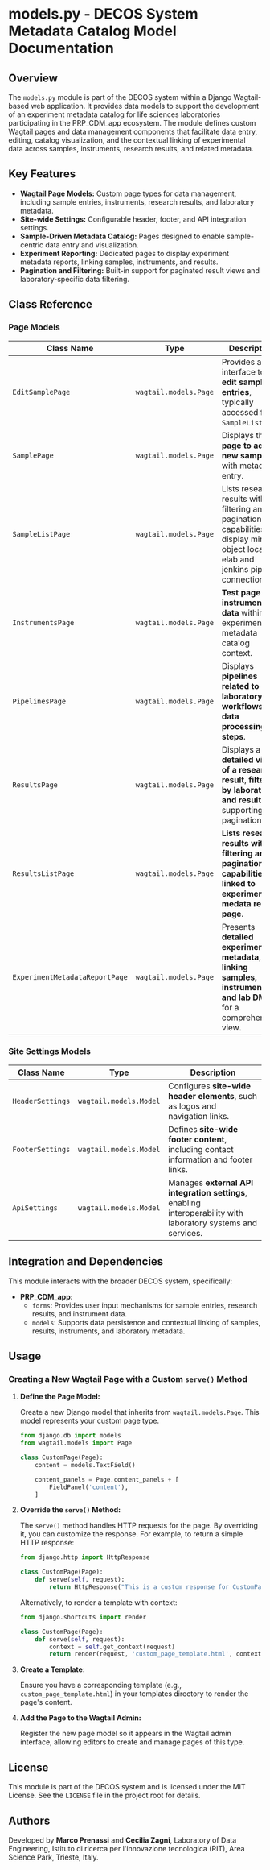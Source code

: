 # models.py - DECOS System Metadata Catalog Model Documentation

## Overview

The `models.py` module is part of the DECOS system within a Django Wagtail-based web application. It provides data models to support the development of an experiment metadata catalog for life sciences laboratories participating in the PRP\_CDM\_app ecosystem. The module defines custom Wagtail pages and data management components that facilitate data entry, editing, catalog visualization, and the contextual linking of experimental data across samples, instruments, research results, and related metadata.

## Key Features

- **Wagtail Page Models:** Custom page types for data management, including sample entries, instruments, research results, and laboratory metadata.
- **Site-wide Settings:** Configurable header, footer, and API integration settings.
- **Sample-Driven Metadata Catalog:** Pages designed to enable sample-centric data entry and visualization.
- **Experiment Reporting:** Dedicated pages to display experiment metadata reports, linking samples, instruments, and results.
- **Pagination and Filtering:** Built-in support for paginated result views and laboratory-specific data filtering.

## Class Reference

### Page Models

| Class Name                     | Type                  | Description                                                                                                                                  |
| ------------------------------ | --------------------- | -------------------------------------------------------------------------------------------------------------------------------------------- |
| `EditSamplePage`               | `wagtail.models.Page` | Provides an interface to **edit sample entries**, typically accessed from `SampleListPage`.                                                  |
| `SamplePage`                   | `wagtail.models.Page` | Displays the **page to add a new sample** with metadata entry.                                                                               |
| `SampleListPage`               | `wagtail.models.Page` | Lists research results with filtering and pagination capabilities, display minIO object location, elab and jenkins pipeline connections.                               |
| `InstrumentsPage`              | `wagtail.models.Page` | **Test page for instrument data** within the experiment metadata catalog context.                                                            |
| `PipelinesPage`                | `wagtail.models.Page` | Displays **pipelines related to laboratory workflows and data processing steps**.                                                            |
| `ResultsPage`                  | `wagtail.models.Page` | Displays a **detailed view of a research result**, **filtered by laboratory and result ID**, supporting pagination.                          |
| `ResultsListPage`              | `wagtail.models.Page` | **Lists research results with filtering and pagination capabilities, linked to experiment medata report page**. |
| `ExperimentMetadataReportPage` | `wagtail.models.Page` | Presents **detailed experiment metadata**, **linking samples, instruments, and lab DMP** for a comprehensive view.                           |

### Site Settings Models

| Class Name       | Type                   | Description                                                                                                    |
| ---------------- | ---------------------- | -------------------------------------------------------------------------------------------------------------- |
| `HeaderSettings` | `wagtail.models.Model` | Configures **site-wide header elements**, such as logos and navigation links.                                  |
| `FooterSettings` | `wagtail.models.Model` | Defines **site-wide footer content**, including contact information and footer links.                          |
| `ApiSettings`    | `wagtail.models.Model` | Manages **external API integration settings**, enabling interoperability with laboratory systems and services. |

## Integration and Dependencies

This module interacts with the broader DECOS system, specifically:

- **PRP\_CDM\_app:**
  - `forms`: Provides user input mechanisms for sample entries, research results, and instrument data.
  - `models`: Supports data persistence and contextual linking of samples, results, instruments, and laboratory metadata.

## Usage

### Creating a New Wagtail Page with a Custom `serve()` Method

1. **Define the Page Model:**

   Create a new Django model that inherits from `wagtail.models.Page`. This model represents your custom page type.

   ```python
   from django.db import models
   from wagtail.models import Page

   class CustomPage(Page):
       content = models.TextField()

       content_panels = Page.content_panels + [
           FieldPanel('content'),
       ]
   ```

2. **Override the ************`serve()`************ Method:**

   The `serve()` method handles HTTP requests for the page. By overriding it, you can customize the response. For example, to return a simple HTTP response:

   ```python
   from django.http import HttpResponse

   class CustomPage(Page):
       def serve(self, request):
           return HttpResponse("This is a custom response for CustomPage.")
   ```

   Alternatively, to render a template with context:

   ```python
   from django.shortcuts import render

   class CustomPage(Page):
       def serve(self, request):
           context = self.get_context(request)
           return render(request, 'custom_page_template.html', context)
   ```

3. **Create a Template:**

   Ensure you have a corresponding template (e.g., `custom_page_template.html`) in your templates directory to render the page's content.

4. **Add the Page to the Wagtail Admin:**

   Register the new page model so it appears in the Wagtail admin interface, allowing editors to create and manage pages of this type.

## License

This module is part of the DECOS system and is licensed under the MIT License. See the `LICENSE` file in the project root for details.

## Authors

Developed by **Marco Prenassi** and **Cecilia Zagni**, Laboratory of Data Engineering, Istituto di ricerca per l'innovazione tecnologica (RIT), Area Science Park, Trieste, Italy.


